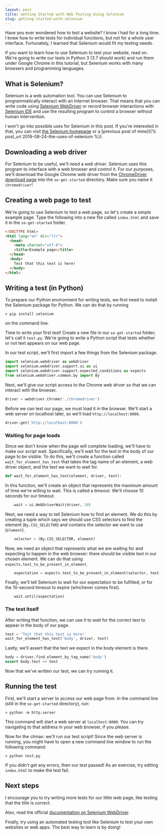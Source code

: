 ```yaml
---
layout: post
title: Getting Started with Web Testing Using Selenium
slug: getting-started-with-selenium
---
```


<!-- Introduce article -->
Have you ever wondered how to test a website? I know I had for a long time. I
knew how to write tests for individual functions, but not for a whole user
interface. Fortunately, I learned that Selenium would fit my testing needs.

If you want to learn how to use Selenium to test your website, read on. We're
going to write our tests in Python 3 (3.7 should work) and run them under Google
Chrome in this tutorial, but Selenium works with many browsers and programming
languages.

## What is Selenium?

Selenium is a web automation tool. You can use Selenium to programmatically
interact with an Internet browser. That means that you can write code using
[Selenium WebDriver](https://www.seleniumhq.org/projects/webdriver/) or record
browser interactions with [Selenium
IDE](https://www.seleniumhq.org/selenium-ide/) and use the resulting program to
control a browser without human intervention.

I won't go into possible uses for Selenium in this post. If you're interested in
that, you can visit [the Selenium homepage](https://www.seleniumhq.org) or a
[previous post of mine]({% post_url 2019-08-24-the-uses-of-selenium %}).

## Downloading a web driver

For Selenium to be useful, we'll need a *web driver*. Selenium uses this program
to interface with a web browser and control it. For our purposes, we'll download
the Google Chrome web driver from the [ChromeDriver download
page](https://sites.google.com/a/chromium.org/chromedriver/downloads) into the
`se-get-started` directory. Make sure you name it `chromedriver`!

## Creating a web page to test

We're going to use Selenium to test a web page, so let's create a simple example
page. Type the following into a new file called `index.html` and save it in the
`se-get-started` folder.

```html
<!DOCTYPE html>
<html lang="en" dir="ltr">
  <head>
    <meta charset="utf-8">
    <title>Example page</title>
  </head>
  <body>
    Test that this text is here!
  </body>
</html>
```

## Writing a test (in Python)

To prepare our Python environment for writing tests, we first need to install
the Selenium package for Python. We can do that by running

```shell
> pip install selenium
```

on the command line.

Time to write your first test! Create a new file in our `se-get-started` folder;
let's call it `test.py`. We're going to write a Python script that tests whether
or not text appears on our web page.

In our test script, we'll first import a few things from the Selenium package.

```python
import selenium.webdriver as webdriver
import selenium.webdriver.support.ui as ui
import selenium.webdriver.support.expected_conditions as expects
from selenium.webdriver.common.by import By
```

Next, we'll give our script access to the Chrome web driver so that we can
interact with the browser.

```python
driver = webdriver.Chrome('./chromedriver')
```

Before we can test our page, we must load it in the browser. We'll start a web
server on localhost later, so we'll load `http://localhost:8000`.

```python
driver.get('http://localhost:8000')
```

### Waiting for page loads

Since we don't know when the page will complete loading, we'll have to make our
script wait. Specifically, we'll wait for the text in the body of our page to be
visible. To do this, we'll create a function called `wait_for_element_has_text`
that takes the tag name of an element, a web driver object, and the text we want
to wait for.

```python
def wait_for_element_has_text(element, driver, text):
```

In this function, we'll create an object that represents the maximum amount of
time we're willing to wait. This is called a *timeout*. We'll choose 10 seconds
for our timeout.

```python
    wait = ui.WebDriverWait(driver, 10)
```

Next, we need a way to tell Selenium how to find an element. We do this by
creating a tuple which says we should use CSS selectors to find the element
(`By.CSS_SELECTOR`) and contains the selector we want to use (`element`).

```python
    selector = (By.CSS_SELECTOR, element)
```

Now, we need an object that represents what we are waiting for and expecting to
happen in the web browser: there should be visible text in our chosen element.
We can do that using `expects.text_to_be_present_in_element`.

```python
    expectation = expects.text_to_be_present_in_element(selector, text)
```

Finally, we'll tell Selenium to wait for our expectation to be fulfilled, or for
the 10-second timeout to expire (whichever comes first).

```python
    wait.until(expectation)
```

### The test itself

After writing that function, we can use it to wait for the correct text to
appear in the body of our page.

```python
text = 'Test that this text is here!'
wait_for_element_has_text('body', driver, text)
```

Lastly, we'll assert that the text we expect in the body element is there.

```python
body = driver.find_element_by_tag_name('body')
assert body.text == text
```

Now that we've written our test, we can try running it.

## Running the test

First, we'll start a server to access our web page from. In the command line
(still in the `se-get-started` directory), run:

```shell
> python -m http.server
```

This command will start a web server at `localhost:8000`. You can try navigating
to that address in your web browser, if you please.

Now for the climax: we'll run our test script! Since the web server is running,
you might have to open a new command line window to run the following command:

```shell
> python test.py
```

If you didn't get any errors, then our test passed! As an exercise, try editing
`index.html` to make the test fail.

## Next steps

<!-- write more tests -->
I encourage you to try writing more tests for our little web page, like testing
that the title is correct.
<!-- link to tutorial & documentation -->
Also, read the official [documentation on Selenium
WebDriver](https://www.seleniumhq.org/docs/03_webdriver.jsp).
<!-- applications to their own projects -->
Finally, try using an automated testing tool like Selenium to test your own
websites or web apps. The best way to learn is by doing!
